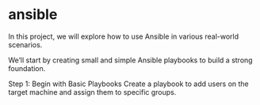 # ansible
In this project, we will explore how to use Ansible in various real-world scenarios.

We’ll start by creating small and simple Ansible playbooks to build a strong foundation.

Step 1: Begin with Basic Playbooks
Create a playbook to add users on the target machine and assign them to specific groups.


